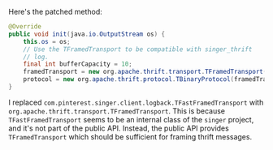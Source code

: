 Here's the patched method:
```java
@Override
public void init(java.io.OutputStream os) {
    this.os = os;
    // Use the TFramedTransport to be compatible with singer_thrift
    // log.
    final int bufferCapacity = 10;
    framedTransport = new org.apache.thrift.transport.TFramedTransport(new org.apache.thrift.transport.TIOStreamTransport(os), bufferCapacity);
    protocol = new org.apache.thrift.protocol.TBinaryProtocol(framedTransport);
}
```
I replaced `com.pinterest.singer.client.logback.TFastFramedTransport` with `org.apache.thrift.transport.TFramedTransport`.
This is because `TFastFramedTransport` seems to be an internal class of the `singer` project, and it's not part of the public API.
Instead, the public API provides `TFramedTransport` which should be sufficient for framing thrift messages.